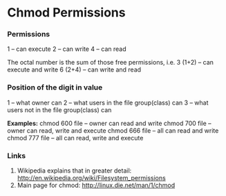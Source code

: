 # Chmod Permissions



### Permissions

1 – can execute
2 – can write
4 – can read

The octal number is the sum of those free permissions, i.e.
3 (1+2) – can execute and write
6 (2+4) – can write and read

### Position of the digit in value

1 – what owner can
2 – what users in the file group(class) can
3 – what users not in the file group(class) can

**Examples:**
chmod 600 file – owner can read and write
chmod 700 file – owner can read, write and execute
chmod 666 file – all can read and write
chmod 777 file – all can read, write and execute

### Links

1) Wikipedia explains that in greater detail: http://en.wikipedia.org/wiki/Filesystem_permissions
2) Main page for chmod: http://linux.die.net/man/1/chmod